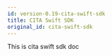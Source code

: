 ```yaml
---
id: version-0.19-cita-swift-sdk
title: CITA Swift SDK
original_id: cita-swift-sdk
---
```


This is cita swift sdk doc
